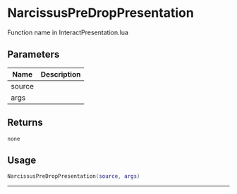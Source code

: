# NarcissusPreDropPresentation

Function name in InteractPresentation.lua

## Parameters

| Name   | Description |
| ------ | ----------- |
| source |             |
| args   |             |

## Returns

`none`

## Usage

```lua
NarcissusPreDropPresentation(source, args)
```

---
